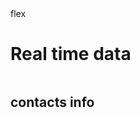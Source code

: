 

<html>
 <div class="sixteen wide computer column">
  <div class="ui stackable grid">flex
   <div class="twelve wide computer column">
     <h1>Real time data</h1>
      <div class="four wide computer column sidebar">
       <h2>contacts info</h2>  
    </div>
   </div>
  </div>
 </div>
</html>

